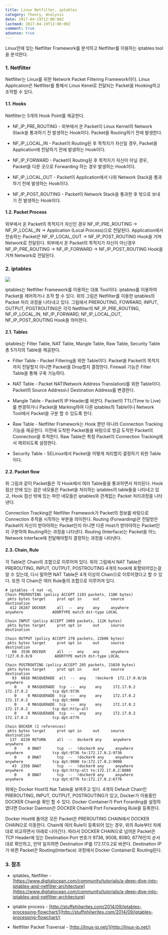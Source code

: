 ```yaml
---
title: Linux Netfilter, iptables
category: Theory, Analysis
date: 2017-04-19T12:00:00Z
lastmod: 2017-04-19T12:00:00Z
comment: true
adsense: true
---
```


Linux안에 있는 Netfilter Framework를 분석하고 Netfilter를 이용하는 iptables tool을 분석한다.

### 1. Netfilter

Netfilter는 Linux를 위한 Network Packet Filtering Framework이다. Linux Application은 Netfilter를 통해서 Linux Kenel로 전달되는 Packet을 Hooking하고 조작할 수 있다.

#### 1.1. Hooks

Netfilter는 5개의 Hook Point를 제공한다.

* NF_IP_PRE_ROUTING - 외부에서 온 Packet이 Linux Kernel의 Network Stack을 통과하기 전 발생하는 Hook이다. Packet을 Routing하기 전에 발생한다.

* NF_IP_LOCAL_IN - Packet이 Routing된 후 목적지가 자신일 경우, Packet을 Application에 전달하기 전에 발생하는 Hook이다.

* NF_IP_FORWARD - Packet이 Routing된 후 목적지가 자신이 아닐 경우, Packet을 다른 곳으로 Forwarding 하는 경우 발생하는 Hook이다.

* NF_IP_LOCAL_OUT - Packet이 Application에서 나와 Network Stack을 통과하기 전에 발생하는 Hook이다.

* NF_IP_POST_ROUTING - Packet이 Network Stack을 통과한 후 밖으로 보내기 전 발생하는 Hook이다.

#### 1.2. Packet Process

외부에서 온 Packet의 목적지가 자신인 경우 NF_IP_PRE_ROUTING -> NF_IP_LOCAL_IN -> Application (Local Process)으로 전달된다. Application에서 전송하는 Packet은 NF_IP_LOCAL_OUT -> NF_IP_POST_ROUTING Hook을 거쳐 Network로 전달된다. 외부에서 온 Packet의 목적지가 자신이 아닌경우 NF_IP_PRE_ROUTING -> NF_IP_FORWARD -> NF_IP_POST_ROUTING Hook을 거쳐 Network로 전달된다.

### 2. iptables

![]({{site.baseurl}}/images/theory_analysis/Linux_Netfilter_iptables/Netfilter_Packet_Traversal.PNG)

iptables는 Netfilter Framework를 이용하는 대표 Tool이다. iptables를 이용하여 Packet을 제어하거나 조작 할 수 있다. 위의 그림은 Netfilter를 이용한 iptables의 Packet 처리 과정을 나타내고 있다. 그림에서 PREROUTING, FOWRARD, INPUT, OUTPUT, POSTROUTING은 각각 Netfilter의 NF_IP_PRE_ROUTING, NF_IP_LOCAL_IN, NF_IP_FORWARD, NF_IP_LOCAL_OUT, NF_IP_POST_ROUTING Hook을 의미한다.

#### 2.1. Tables

iptables는 Filter Table, NAT Table, Mangle Table, Raw Table, Security Table 총 5가지의 Table을 제공한다.

* Filter Table - Packet Filtering을 위한 Table이다. Packet을 Packet의 목적지까지 전달할지 아니면 Packet을 Drop할지 결정한다. Firewall 기능은 Filter Table을 통해 구축 가능하다.

* NAT Table - Packet NAT(Network Address Translation)를 위한 Table이다. Packet의 Source Address나 Destination Address를 변경한다.

* Mangle Table - Packet의 IP Header를 바꾼다. Packet의 TTL(Time to Live)를 변경하거나 Packet을 Marking하여 다른 iptables의 Table이나 Network Tool에서 Packet을 구분 할 수 있도록 한다.

* Raw Table - Netfilter Framework는 Hook 뿐만 아니라 Connection Tracking 기능을 제공한다. 이전에 도착한 Packet들을 바탕으로 방금 도착한 Packet의 Connection을 추적한다. Raw Table은 특정 Packet이 Connection Tracking에서 제외되도록 설정한다.

* Security Table - SELinux에서 Packet을 어떻게 처리할지 결정하기 위한 Table이다.

#### 2.2. Packet flow

위 그림과 같이 Packet들은 각 Hook에서 여러 Table들을 통과하면서 처리된다. Hook 점선 안에 있는 검은 네모들은 Packet을 처리하는 iptables의 table들을 나타내고 있고, Hook 점선 밖에 있는 파란 네모들은 iptables와 관계없는 Packet 처리과정을 나타낸다.

Connection Tracking은 Netfilter Framework가 Packet의 정보를 바탕으로 Connection 추적을 시작하는 부분을 의미한다. Routing (Forwarding)은 전달받은 Packet이 자신이 받아야하는 Packet인지 아니면 다른 Host가 받아야하는 Packet인지 구분하여 Routing하는 과정을 나타낸다. Routing (Interface)는 Packet을 어느 Network Interface에 전달해야할지 결정하는 과정을 나타낸다.

#### 2.3. Chain, Rule

각 Table은 Chain의 조합으로 이루어져 있다. 위의 그림에서 NAT Table은 PREROUTING, INPUT, OUTPUT, POSTROUTING 4개의 hook에 포함되어있는걸 알 수 있는데, 다시 말하면 NAT Table은 4개 이상의 Chain으로 이루어졌다고 할 수 있다. 또한 각 Chain은 여러 Rule들의 조합으로 이루어져 있다.

~~~
# iptables -t nat -vL
Chain PREROUTING (policy ACCEPT 1103 packets, 118K bytes)
 pkts bytes target     prot opt in     out     source               destination         
  412 26287 DOCKER     all  --  any    any     anywhere             anywhere             ADDRTYPE match dst-type LOCAL

Chain INPUT (policy ACCEPT 1069 packets, 112K bytes)
 pkts bytes target     prot opt in     out     source               destination         

Chain OUTPUT (policy ACCEPT 278 packets, 22606 bytes)
 pkts bytes target     prot opt in     out     source               destination         
   60  3536 DOCKER     all  --  any    any     anywhere            !127.0.0.0/8          ADDRTYPE match dst-type LOCAL

Chain POSTROUTING (policy ACCEPT 285 packets, 21020 bytes)
 pkts bytes target     prot opt in     out     source               destination         
   93  6016 MASQUERADE  all  --  any    !docker0  172.17.0.0/16        anywhere            
    0     0 MASQUERADE  tcp  --  any    any     172.17.0.2           172.17.0.2           tcp dpt:9736
    0     0 MASQUERADE  tcp  --  any    any     172.17.0.2           172.17.0.2           tcp dpt:9008
    0     0 MASQUERADE  tcp  --  any    any     172.17.0.2           172.17.0.2           tcp dpt:http-alt
    0     0 MASQUERADE  tcp  --  any    any     172.17.0.2           172.17.0.2           tcp dpt:6776

Chain DOCKER (2 references)
 pkts bytes target     prot opt in     out     source               destination         
  137  8220 RETURN     all  --  docker0 any     anywhere             anywhere            
    0     0 DNAT       tcp  --  !docker0 any     anywhere             anywhere             tcp dpt:9736 to:172.17.0.2:9736
    0     0 DNAT       tcp  --  !docker0 any     anywhere             anywhere             tcp dpt:9008 to:172.17.0.2:9008
   43  2356 DNAT       tcp  --  !docker0 any     anywhere             anywhere             tcp dpt:http-alt to:172.17.0.2:8080
    0     0 DNAT       tcp  --  !docker0 any     anywhere             anywhere             tcp dpt:6776 to:172.17.0.2:6776
~~~

위에는 Docker Host의 Nat Table을 보여주고 있다. 4개의 Default Chain인 PREROUTING, INPUT, OUTPUT, POSTROUTING가 있고, Docker가 이용중인 DOCKER Chain을 확인 할 수 있다. Docker Container가 Port Forarding을 설정하였다면 Docker Daemon은 DOCKER Chain에 Port Forwarding Rule을 등록한다.

Docker Host에 들어온 모든 Packet은 PREROUTING CHAIN에서 DOCKER CHAIN으로 이동한다. Chain에 여러 Rule이 등록되어 있는 경우, 위의 Rule부터 차례대로 비교하면서 아래로 나아간다. 따라서  DOCKER CHAIN으로 넘어온 Packet은 TCP Header에 있는 Destination Port 번호가 9736, 9008, 8080, 6776인지 순서대로 확인하고, 만약 일치하면 Destination IP를 172.17.0.2로 바꾼다. Destination IP가 바뀐 Packet은 Routing(Interface) 과정에서 Docker Container로 Routing된다.

### 3. 참조

* iptables, Netfilter - [https://www.digitalocean.com/community/tutorials/a-deep-dive-into-iptables-and-netfilter-architecture](https://www.digitalocean.com/community/tutorials/a-deep-dive-into-iptables-and-netfilter-architecture)

* iptable process - [http://stuffphilwrites.com/2014/09/iptables-processing-flowchart/](http://stuffphilwrites.com/2014/09/iptables-processing-flowchart/)

* Netfilter Packet Traversal - [http://linux-ip.net/](http://linux-ip.net/)
